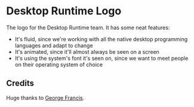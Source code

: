# Desktop Runtime Logo

The logo for the Desktop Runtime team. It has some neat features:

 * It's fluid, since we're working with all the
   native desktop programming languages and adapt to change
 * It's animated, since it'll almost always be seen on a screen
 * It's using the system's font it's seen on, since we want to meet
   people on their operating system of choice

## Credits

Huge thanks to [George Francis](https://twitter.com/georgedoescode).
